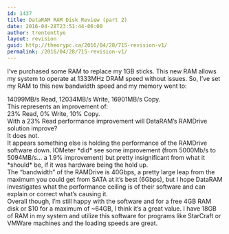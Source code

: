 ```yaml
---
id: 1437
title: DataRAM RAM Disk Review (part 2)
date: 2016-04-28T23:51:44-06:00
author: trententtye
layout: revision
guid: http://theorypc.ca/2016/04/28/715-revision-v1/
permalink: /2016/04/28/715-revision-v1/
---
```

I&#8217;ve purchased some RAM to replace my 1GB sticks. This new RAM allows my system to operate at 1333MHz DRAM speed without issues. So, I&#8217;ve set my RAM to this new bandwidth speed and my memory went to:

<div>
</div>

<div>
  14099MB/s Read, 12034MB/s Write, 16901MB/s Copy.
</div>

<div>
</div>

<div>
  This represents an improvement of:
</div>

<div>
</div>

<div>
  23% Read, 0% Write, 10% Copy.
</div>

<div>
</div>

<div>
  With a 23% Read performance improvement will DataRAM&#8217;s RAMDrive solution improve?
</div>

<div>
</div>

<div>
  It does not.
</div>

<div>
</div>

<div>
  It appears something else is holding the performance of the RAMDrive software down. IOMeter *did* see some improvement (from 5000Mb/s to 5094MB/s&#8230; a 1.9% improvement) but pretty insignificant from what it *should* be, if it was hardware being the hold up.
</div>

<div>
</div>

<div>
  The &#8220;bandwidth&#8221; of the RAMDrive is 40Gbps, a pretty large leap from the maximum you could get from SATA at it&#8217;s best (6Gbps), but I hope DataRAM investigates what the performance ceiling is of their software and can explain or correct what&#8217;s causing it.
</div>

<div>
</div>

<div>
  Overall though, I&#8217;m still happy with the software and for a free 4GB RAM disk or $10 for a maximum of ~64GB, I think it&#8217;s a great value. I have 18GB of RAM in my system and utilize this software for programs like StarCraft or VMWare machines and the loading speeds are great.
</div>

<div>
</div>

<div>
</div>

<!-- AddThis Advanced Settings generic via filter on the_content -->

<!-- AddThis Share Buttons generic via filter on the_content -->